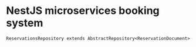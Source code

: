 # NestJS microservices booking system

`ReservationsRepository extends AbstractRepository<ReservationDocument>`
